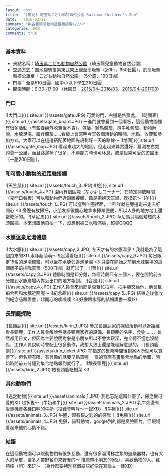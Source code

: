 ```yaml
---
layout: post
title:  "[遊記] 埼玉県こども動物自然公園 Saitama Children's Zoo"
date:   2016-03-21
summary: "與各種萌萌動物近距離接觸>///<"
categories: 遊記
comments: true
---
```


### 基本資料
* 景點名稱：[埼玉県こども動物自然公園](http://www.parks.or.jp/sczoo/index.html)（琦玉縣兒童動物自然公園）
* [交通方式](http://www.parks.or.jp/sczoo/traffic_guide/index.html)：自池袋駅搭乘東武東上線至高坂駅（近1hr，650日圓），於高坂駅轉搭公車至「こども動物自然公園」（5分鐘，190日圓）
* 門票：全票510日圓、國中小以下學生210日圓
* 開園時間：9:30~17:00 （休園日：[2015/04~2016/03](http://www.parks.or.jp/sczoo/zoonews/by_zoo/pdf/kyuuenbi2015_sczoo.pdf)、[2016/04~201703](http://www.parks.or.jp/sczoo/zoonews/by_zoo/pdf/kyuuenbi2016_sczoo.pdf)）

### 門口
![大門口]({{ site.url }}/assets/gate.JPG)
可愛的門，右邊是售票處。
![時間表]({{ site.url }}/assets/gate_board.JPG)
一進門就會看到一個看板，這個動物園裡有很多活動（有些要額外收費但不貴），包括、騎馬體驗、擠牛乳體驗、動物解說、水豚足湯、餵食體驗……看板上會寫明今天各個活動的時間、地點、收費和參加方式，大家可以在這邊搭配著地圖先規劃好一天的路線～
![地圖]({{ site.url }}/assets/gate_map.JPG)
看起來超大的地圖，但走起來其實還好，猜測左右寬約莫一公里，而且路邊椅子很多，不勝腳力時也可休息，或是搭乘可愛的遊園車（一趟200日圓）。

### 和可愛小動物的近距離接觸
![天竺鼠]({{ site.url }}/assets/touch_3.JPG)
![蛇]({{ site.url }}/assets/touch_4.JPG)
園內有個區塊（なかよしコーナー）在特定開放時間（見門口看板）可以和動物們近距離接觸，像是抱抱天竺鼠、摸摸蛇～
![羊]({{ site.url }}/assets/touch_1.JPG)
可以進到羊圈裡面，羊咩咩就在旁邊走來走去好開心 <3 旁邊有放掃把，小朋友都很開心地拿來掃羊便便，所以人多的地方地上還蠻乾淨的。
![草尼馬]({{ site.url }}/assets/touch_2.JPG)
草尼馬只隔個矮矮的木頭圍欄，本來想跟他自拍一下，沒想到被口水噴滿臉，超臭QQQQ

### 水豚溫泉足湯體驗
![大水豚]({{ site.url }}/assets/capy_2.JPG)
冬天才有的水豚溫泉！我就是為了這個跑來的XD 水豚超萌萌～
![足湯看板]({{ site.url }}/assets/capy_9.JPG)
每日限定15名的足湯體驗，可以坐在水豚旁邊泡足湯 <3
只要在開始之前到水豚廣場的這個牌子前排隊買票（500日圓）就可以了。
![票]({{ site.url }}/assets/capy_3.JPG)
體驗時間是15分鐘，每個時段只有三個人，要在開始前五分鐘到水豚廣場內靠近出口的地方報到。
![合照]({{ site.url }}/assets/capy_4.JPG)
工作人員會來詢問是否幫忙拍照，把手機交給他，他會幫拍合照和水豚近照喔～
![紀念品]({{ site.url }}/assets/capy_5.JPG)
結束之後會收到紀念品跟證書，超開心的噢噢噢 <3 好像跟水豚的結婚證書一樣(?)

### 長頸鹿探險
![長頸鹿]({{ site.url }}/assets/kirin_1.JPG)
參加長頸鹿家的探險活動可以近距離看長頸鹿，工作人員會解說包括長頸鹿家裡的設備、長頸鹿的名字、食物……，雖然都用日文，但因為主要說明對象是小朋友所以不會太艱深，完全聽不懂也沒關係，工作人員說明時會配上很多動作，我想大致上還是能理解意思的。
![長頸鹿票]({{ site.url }}/assets/kirin_ticket.JPG)
在指定的售票時間後到案內所就可以買票了，但名額有限，有興趣的話要早點買喔。
票的背面有畫集合地點的地圖，開始時間前五分鐘到集合地點報到就行了。
![餵長頸鹿]({{ site.url }}/assets/kirin_2.JPG)
餵長頸鹿吃樹葉 <3

### 其他動物們
![迷之動物]({{ site.url }}/assets/animals_1.JPG)
我也忘記這叫什麼了，總之蠻可愛的XD 超多隻～
![牛奶和牛]({{ site.url }}/assets/animals_2.JPG)
乳牛旁邊有販賣機賣各種口味的牛奶（投錢會叫哞～一聲XD）
![牛圈]({{ site.url }}/assets/animals_3.JPG)
牛圈，超有銀之匙的的感覺！
![兔猻]({{ site.url }}/assets/animals_4.JPG)
兔猻，貓科動物，google到的都是臭臉圖片，但現場看起來他們心情不錯。

### 結語
在這個動物園可以跟動物們有很多互動，還有很多溜滑梯之類的遊樂器材，也有大大的草皮，蠻多人帶野餐巾來野餐的～
推薦帶小朋友的家庭、喜歡動物的人、蘿莉控（誤）來玩～
（為什麼要特別寫個結語好像在寫論文一樣XD）